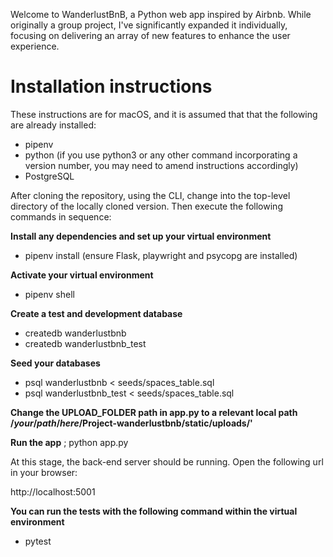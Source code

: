 Welcome to WanderlustBnB, a Python web app inspired by Airbnb. While originally a group project, I've significantly expanded it individually, focusing on delivering an array of new features to enhance the user experience. 

# Installation instructions

These instructions are for macOS, and it is assumed that that the following are already installed:

* pipenv
* python (if you use python3 or any other command incorporating a version number, you may need to amend instructions accordingly)
* PostgreSQL 

After cloning the repository, using the CLI, change into the top-level directory of the locally cloned version. Then execute the following commands in sequence:

**Install any dependencies and set up your virtual environment**
* pipenv install 
(ensure Flask, playwright and psycopg are installed)

**Activate your virtual environment**
* pipenv shell

**Create a test and development database**
* createdb wanderlustbnb
* createdb wanderlustbnb_test

**Seed your databases**
* psql wanderlustbnb < seeds/spaces_table.sql
* psql wanderlustbnb_test < seeds/spaces_table.sql

**Change the UPLOAD_FOLDER path in app.py to a relevant local path /*your*/*path*/*here*/Project-wanderlustbnb/static/uploads/'**

**Run the app**
; python app.py

At this stage, the back-end server should be running. Open the following url in your browser: 

http://localhost:5001

**You can run the tests with the following command within the virtual environment**
* pytest 